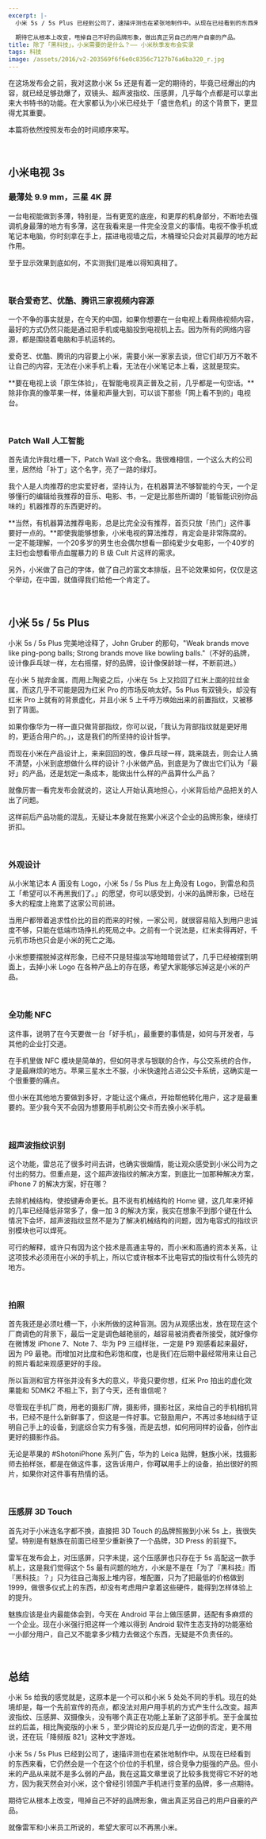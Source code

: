 ```yaml
---
excerpt: |-
  小米 5s / 5s Plus 已经到公司了，速描评测也在紧张地制作中。从现在已经看到的东西来看，它仍然会是一个在这个价位的手机里，综合竞争力挺强的产品。但小米的产品从来就不是多么弱的产品，我在这篇文章里说了比较多我觉得它不好的地方，因为我天然会对小米，这个曾经引领国产手机进行变革的品牌，多一点期待。期待它从根本上改变，甩掉自己不好的品牌形象，做出真正另自己的用户自豪的产品。

  期待它从根本上改变，甩掉自己不好的品牌形象，做出真正另自己的用户自豪的产品。
title: 除了「黑科技」，小米需要的是什么？—— 小米秋季发布会实录
tags: 科技
image: /assets/2016/v2-203569f6f6e0c8356c7127b76a6ba320_r.jpg
---
```


在这场发布会之前，我对这款小米 5s 还是有着一定的期待的，毕竟已经爆出的内容，就已经足够劲爆了，双镜头、超声波指纹、压感屏，几乎每个点都是可以拿出来大书特书的功能。在大家都认为小米已经处于「盛世危机」的这个背景下，更显得尤其重要。

本篇将依然按照发布会的时间顺序来写。

<br>

## 小米电视 3s

### 最薄处 9.9 mm，三星 4K 屏

一台电视能做到多薄，特别是，当有更宽的底座，和更厚的机身部分，不断地去强调机身最薄的地方有多薄，这在我看来是一件完全没意义的事情。电视不像手机或笔记本电脑，你时刻拿在手上，摆进电视墙之后，木桶理论只会对其最厚的地方起作用。

至于显示效果到底如何，不实测我们是难以得知真相了。

<br>

### 联合爱奇艺、优酷、腾讯三家视频内容源

一个不争的事实就是，在今天的中国，如果你想要在一台电视上看网络视频内容，最好的方式仍然只能是通过把手机或电脑投到电视机上去。因为所有的网络内容源，都是围绕着电脑和手机运转的。

爱奇艺、优酷、腾讯的内容要上小米，需要小米一家家去谈，但它们却万万不敢不让自己的内容，无法在小米手机上看，无法在小米笔记本上看，这就是现实。

**要在电视上谈「原生体验」，在智能电视真正普及之前，几乎都是一句空话。**除非你真的像苹果一样，体量和声量大到，可以谈下那些「网上看不到的」电视台。

<br>

### Patch Wall 人工智能

首先请允许我吐槽一下，Patch Wall 这个命名。我很难相信，一个这么大的公司里，居然给「补丁」这个名字，亮了一路的绿灯。

我个人是人肉推荐的忠实爱好者，坚持认为，在机器算法不够智能的今天，一个足够懂行的编辑给我推荐的音乐、电影、书，一定是比那些所谓的「能智能识别你品味的」机器推荐的东西更好的。

**当然，有机器算法推荐电影，总是比完全没有推荐，首页只放「热门」这件事要好一点的。**即使我能够想象，小米电视的算法推荐，肯定会是非常陈腐的。一定不能理解，一个20多岁的男生也会偶尔想看一部纯爱少女电影，一个40岁的主妇也会想看带点血腥暴力的 B 级 Cult 片这样的需求。

另外，小米做了自己的字体，做了自己的富文本排版，且不论效果如何，仅仅是这个举动，在中国，就值得我们给他一个肯定了。

<br>

## 小米 5s / 5s Plus

小米 5s / 5s Plus 完美地诠释了，John Gruber 的那句，"Weak brands move like ping-pong balls; Strong brands move like bowling balls."（不好的品牌，设计像乒乓球一样，左右摇摆，好的品牌，设计像保龄球一样，不断前进。）

在小米 5 抛弃金属，而用上陶瓷之后，小米在 5s 上又捡回了红米上面的拉丝金属，而这几乎不可能是因为红米 Pro 的市场反响太好。5s Plus 有双镜头，却没有红米 Pro 上就有的背景虚化，并且小米 5 上千呼万唤始出来的前置指纹，又被移到了背面。

如果你像华为一样一直只做背部指纹，你可以说，「我认为背部指纹就是更好用的，更适合用户的。」，这是我们的所坚持的设计哲学。

而现在小米在产品设计上，来来回回的改，像乒乓球一样，跳来跳去，则会让人搞不清楚，小米到底想做什么样的设计？小米做产品，到底是为了做出它们认为「最好」的产品，还是划定一条成本，能做出什么样的产品算什么产品？

就像厉害一看完发布会就说的，这让人开始认真地担心，小米背后给产品把关的人出了问题。

这样前后产品功能的混乱，无疑让本身就在拖累小米这个企业的品牌形象，继续打折扣。

<br>

### 外观设计

从小米笔记本 A 面没有 Logo，小米 5s / 5s Plus 左上角没有 Logo，到雷总和员工「希望可以不再黑我们了。」的愿望，你可以感受到，小米的品牌形象，已经在多大的程度上拖累了这家公司前进。

当用户都带着追求性价比的目的而来的时候，一家公司，就很容易陷入到用户忠诚度不够，只能在低端市场挣扎的死局之中。之前有一个说法是，红米卖得再好，千元机市场也只会是小米的死亡之海。

小米想要摆脱掉这样形象，已经不只是轻描淡写地暗暗尝试了，几乎已经被摆到明面上，去掉小米 Logo 在各种产品上的存在感，希望大家能够忘掉这是小米的产品。

<br>

### 全功能 NFC

这件事，说明了在今天要做一台「好手机」，最重要的事情是，如何与开发者，与其他的企业打交道。

在手机里做 NFC 模块是简单的，但如何寻求与银联的合作，与公交系统的合作，才是最麻烦的地方。苹果三星水土不服，小米快速抢占进公交卡系统，这确实是一个很重要的痛点。

但小米在其他地方要做到多好，才能让这个痛点，开始帮他转化用户，这才是最重要的。至少我今天不会因为想要用手机刷公交卡而去换小米手机。

<br>

### 超声波指纹识别

这个功能，雷总花了很多时间去讲，也确实很煽情，能让观众感受到小米公司为之付出的努力。但重点是，这个超声波指纹的解决方案，到底比一加那种解决方案，iPhone 7 的解决方案，好在哪？

去除机械结构，使按键寿命更长。且不说有机械结构的 Home 键，这几年来坏掉的几率已经降低非常多了，像一加 3 的解决方案，我实在想象不到那个键在什么情况下会坏，超声波指纹显然不是为了解决机械结构的问题，因为电容式的指纹识别模块也可以焊死。

可行的解释，或许只有因为这个技术是高通主导的，而小米和高通的资本关系，让这项技术必须用在小米的手机上，所以它或许根本不比电容式的指纹有什么领先的地方。

<br>

### 拍照

首先我还是必须吐槽一下，小米所做的这种盲测。因为从观感出发，放在现在这个厂商调色的背景下，最后一定是调色越艳丽的，越容易被消费者所接受，就好像你在微博发 iPhone 7、Note 7、华为 P9 三组样张，一定是 P9 观感看起来最好，因为 P9 最艳。而增加对比度和色彩饱和度，也是我们在后期中最经常用来让自己的照片看起来观感更好的手段。

所以盲测和官方样张并没有多大的意义，毕竟只要你想，红米 Pro 拍出的虚化效果能和 5DMK2 不相上下，到了今天，还有谁信呢？

尽管现在手机厂商，用老的摄影厂牌，摄影师，摄影社区，来给自己的手机相机背书，已经不是什么新鲜事了，但这是一件好事。它鼓励用户，不再过多地纠结于证明自己手上的设备，到底综合实力有多强，而是去想，如何用同样的设备，创作出更好的摄影作品。

无论是苹果的 #ShotoniPhone 系列广告，华为的 Leica 贴牌，魅族小米，找摄影师去拍样张，都是在做这件事，这告诉用户，你**可以**用手上的设备，拍出很好的照片，如果你对这件事有热情的话。

<br>

### 压感屏 3D Touch

首先对于小米连名字都不换，直接把 3D Touch 的品牌照搬到小米 5s 上，我很失望。特别是有魅族在前面已经至少重新换了一个品牌，3D Press 的前提下。

雷军在发布会上，对压感屏，只字未提，这个压感屏也只存在于 5s 高配这一款手机上，这是我们觉得这个 5s 最有问题的地方，小米是不是在「为了『黑科技』而『黑科技』？」只为往自己海报上堆内容，堆配置，只为了把最低的价格做到 1999，做很多仪式上的东西，却没有考虑用户拿着这些硬件，能得到怎样体验上的提升。

魅族应该是业内最能体会到，今天在 Android 平台上做压感屏，适配有多麻烦的一个企业。现在小米强行把这样一个难以得到 Android 软件生态支持的功能塞给一小部分用户，自己又不能拿多少精力去做这个东西，无疑是不负责任的。

<br>

## 总结

小米 5s 给我的感觉就是，这原本是一个可以和小米 5 处处不同的手机。现在的处境却是，每一个先前宣传的亮点，都没法对用户用手机的方式产生什么改变。超声波指纹、压感屏、双摄像头，没有哪个真正在功能上革新了这部手机。至于金属拉丝的后盖，相比陶瓷版的小米 5 ，至少舆论的反应是几乎一边倒的否定，更不用说，还在玩「降频版 821」这种文字游戏。

小米 5s / 5s Plus 已经到公司了，速描评测也在紧张地制作中。从现在已经看到的东西来看，它仍然会是一个在这个价位的手机里，综合竞争力挺强的产品。但小米的产品从来就不是多么弱的产品，我在这篇文章里说了比较多我觉得它不好的地方，因为我天然会对小米，这个曾经引领国产手机进行变革的品牌，多一点期待。

期待它从根本上改变，甩掉自己不好的品牌形象，做出真正另自己的用户自豪的产品。

就像雷军和小米员工所说的，希望大家可以不再黑小米。
